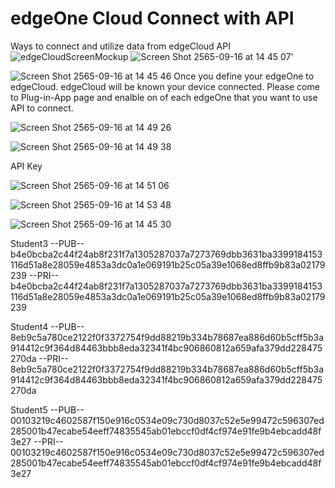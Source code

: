 # edgeOne Cloud Connect with API
Ways to connect and utilize data from edgeCloud API
![edgeCloudScreenMockup](https://user-images.githubusercontent.com/83510659/190584204-7320918f-5ffd-427c-9b8d-ae87f6b3a081.jpg)
![Screen Shot 2565-09-16 at 14 45 07](https://user-images.githubusercontent.com/83510659/190584936-ad59b2cf-8eba-4a3b-a387-680569f601fb.png)'


![Screen Shot 2565-09-16 at 14 45 46](https://user-images.githubusercontent.com/83510659/190584959-cbb39895-deb8-407d-9244-f06d6cc9f613.png)
Once you define your edgeOne to edgeCloud. edgeCloud will be known your device connected.
Please come to Plug-in-App page and enalble on of each edgeOne that you want to use API to connect.

![Screen Shot 2565-09-16 at 14 49 26](https://user-images.githubusercontent.com/83510659/190585625-797926b0-7561-474e-b8d4-32bce8815bca.png)

![Screen Shot 2565-09-16 at 14 49 38](https://user-images.githubusercontent.com/83510659/190585730-615121e0-f840-4818-958b-cf83c73b7e17.png)


API Key

![Screen Shot 2565-09-16 at 14 51 06](https://user-images.githubusercontent.com/83510659/190585965-730da08b-bd1a-4b8a-b6e6-f6d43b1fcd09.png)

![Screen Shot 2565-09-16 at 14 53 48](https://user-images.githubusercontent.com/83510659/190586547-211a53dc-0760-4fa2-a7e9-d93296294ee7.png)

![Screen Shot 2565-09-16 at 14 45 30](https://user-images.githubusercontent.com/83510659/190584947-e17ee88b-d98a-41ea-906b-a998b29a7096.png)


Student3
--PUB--
b4e0bcba2c44f24ab8f231f7a1305287037a7273769dbb3631ba3399184153116d51a8e28059e4853a3dc0a1e069191b25c05a39e1068ed8ffb9b83a02179239
--PRI--
b4e0bcba2c44f24ab8f231f7a1305287037a7273769dbb3631ba3399184153116d51a8e28059e4853a3dc0a1e069191b25c05a39e1068ed8ffb9b83a02179239


Student4
--PUB--
8eb9c5a780ce2122f0f3372754f9dd88219b334b78687ea886d60b5cff5b3a914412c9f364d84463bbb8eda32341f4bc906860812a659afa379dd228475270da
--PRI--
8eb9c5a780ce2122f0f3372754f9dd88219b334b78687ea886d60b5cff5b3a914412c9f364d84463bbb8eda32341f4bc906860812a659afa379dd228475270da


Student5
--PUB--
00103219c4602587f150e916c0534e09c730d8037c52e5e99472c596307ed285001b47ecabe54eeff74835545ab01ebccf0df4cf974e91fe9b4ebcadd48f3e27
--PRI--
00103219c4602587f150e916c0534e09c730d8037c52e5e99472c596307ed285001b47ecabe54eeff74835545ab01ebccf0df4cf974e91fe9b4ebcadd48f3e27
